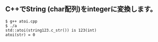 ﻿## C++でString (char配列)をintegerに変換します。

    $ g++ atoi.cpp
    $ ./a
    std::atoi(string123.c_str()) is 123(int)
    atoi(str) = 0

